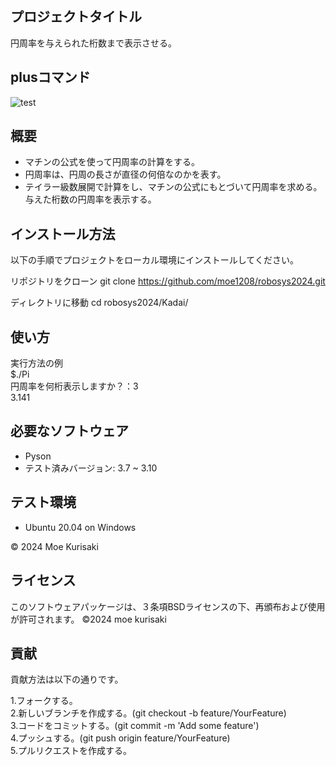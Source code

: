 ## プロジェクトタイトル
円周率を与えられた桁数まで表示させる。

## plusコマンド
![test](https://github.com/moe1208/robosys2024/actions/workflows/test.yml/badge.svg)


## 概要
- マチンの公式を使って円周率の計算をする。
- 円周率は、円周の長さが直径の何倍なのかを表す。
- テイラー級数展開で計算をし、マチンの公式にもとづいて円周率を求める。与えた桁数の円周率を表示する。


## インストール方法

以下の手順でプロジェクトをローカル環境にインストールしてください。

リポジトリをクローン
git clone https://github.com/moe1208/robosys2024.git

ディレクトリに移動
cd robosys2024/Kadai/


## 使い方
実行方法の例  
$./Pi  
円周率を何桁表示しますか？：3  
3.141


## 必要なソフトウェア
- Pyson
 - テスト済みバージョン: 3.7 ~ 3.10


## テスト環境
- Ubuntu 20.04 on Windows

© 2024 Moe Kurisaki

## ライセンス
このソフトウェアパッケージは、３条項BSDライセンスの下、再頒布および使用が許可されます。
©2024 moe kurisaki


## 貢献

貢献方法は以下の通りです。  

1.フォークする。  
2.新しいブランチを作成する。(git checkout -b feature/YourFeature)  
3.コードをコミットする。(git commit -m 'Add some feature')  
4.プッシュする。(git push origin feature/YourFeature)  
5.プルリクエストを作成する。  

